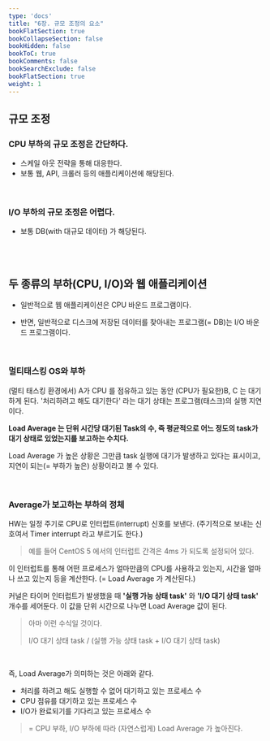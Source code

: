 ```yaml
---
type: 'docs'
title: "6장. 규모 조정의 요소"
bookFlatSection: true
bookCollapseSection: false
bookHidden: false
bookToC: true
bookComments: false
bookSearchExclude: false
bookFlatSection: true
weight: 1
---
```


## 규모 조정

### CPU 부하의 규모 조정은 간단하다.

- 스케일 아웃 전략을 통해 대응한다.
- 보통 웹, API, 크롤러 등의 애플리케이션에 해당된다.

<br>

### I/O 부하의 규모 조정은 어렵다.

- 보통 DB(with 대규모 데이터) 가 해당된다.

<br><br>

## 두 종류의 부하(CPU, I/O)와 웹 애플리케이션

- 일반적으로 웹 애플리케이션은 CPU 바운드 프로그램이다.

- 반면, 일반적으로 디스크에 저장된 데이터를 찾아내는 프로그램(= DB)는 I/O 바운드 프로그램이다.

<br>

### 멀티태스킹 OS와 부하

(멀티 태스킹 환경에서) A가 CPU 를 점유하고 있는 동안 (CPU가 필요한)B, C 는 대기하게 된다. '처리하려고 해도 대기한다' 라는 대기 상태는 프로그램(태스크)의 실행 지연이다.

**Load Average 는 단위 시간당 대기된 Task의 수, 즉 평균적으로 어느 정도의 task가 대기 상태로 있었는지를 보고하는 수치다.**

Load Average 가 높은 상황은 그만큼 task 실행에 대기가 발생하고 있다는 표시이고, 지연이 되는(= 부하가 높은) 상황이라고 볼 수 있다.

<br>

### Average가 보고하는 부하의 정체

HW는 일정 주기로 CPU로 인터럽트(interrupt) 신호를 보낸다. (주기적으로 보내는 신호여서 Timer interrupt 라고 부르기도 한다.)

> 예를 들어 CentOS 5 에서의 인터럽트 간격은 4ms 가 되도록 설정되어 있다.

이 인터럽트를 통해 어떤 프로세스가 얼마만큼의 CPU를 사용하고 있는지, 시간을 얼마나 쓰고 있는지 등을 계산한다. (= Load Average 가 계산된다.)

커널은 타이머 인터럽트가 발생했을 때 **'실행 가능 상태 task'** 와 **'I/O 대기 상태 task'** 개수를 세어둔다. 이 값을 단위 시간으로 나누면 Load Average 값이 된다.

> 아마 이런 수식일 것이다.
> 
> I/O 대기 상태 task / (실행 가능 상태 task + I/O 대기 상태 task)

<br>

즉, Load Average가 의미하는 것은 아래와 같다.

- 처리를 하려고 해도 실행할 수 없어 대기하고 있는 프로세스 수
- CPU 점유를 대기하고 있는 프로세스 수
- I/O가 완료되기를 기다리고 있는 프로세스 수

> = CPU 부하, I/O 부하에 따라 (자연스럽게) Load Average 가 높아진다.